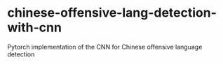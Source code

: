 # chinese-offensive-lang-detection-with-cnn
Pytorch implementation of the CNN for Chinese offensive language detection
